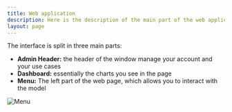 ```yaml
---
title: Web application
description: Here is the description of the main part of the web application.
layout: page
---
```


The interface is split in three main parts:

* **Admin Header:** the header of the window manage your account and your use cases
* **Dashboard:**  essentially the charts you see in the page
* **Menu:** The left part of the web page, which allows you to interact with the model

![Menu]({{site.url}}/{{site.baseurl}}/core_app/old/pivot/images/Pivot2.png)
